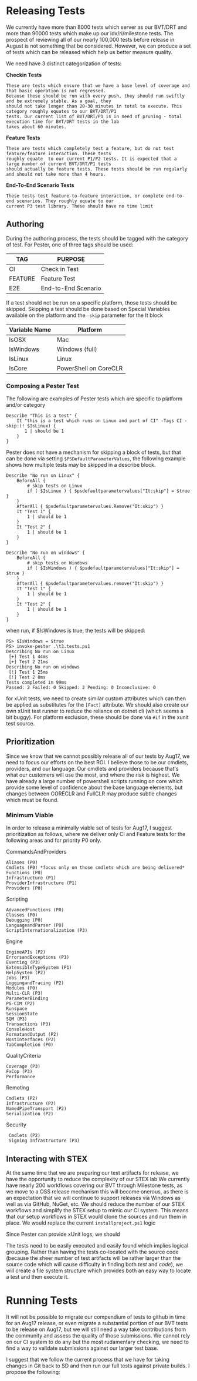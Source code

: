 # Releasing Tests
We currently have more than 8000 tests which server as our BVT/DRT and more than 90000 tests which make up our 
idx/ri/milestone tests. The prospect of reviewing all of our nearly 100,000 tests before release in August is not 
something that be considered. However, we can produce a set of tests which can be released which help us better
measure quality.

We need have 3 distinct categorization of tests:

**Checkin Tests**

    These are tests which ensure that we have a base level of coverage and that basic operation is not regressed. 
    Because these should be run with every push, they should run swiftly and be extremely stable. As a goal, they 
    should not take longer than 20-30 minutes in total to execute. This category roughly equates to our BVT/DRT/P1
    tests. Our current list of BVT/DRT/P1 is in need of pruning - total execution time for BVT/DRT tests in the lab
    takes about 60 minutes.

**Feature Tests**

    These are tests which completely test a feature, but do not test feature/feature interaction. These tests
    roughly equate  to our current P1/P2 tests. It is expected that a large number of current BVT/DRT/P1 tests
    should actually be feature tests. These tests should be run regularly and should not take more than 4 hours.

**End-To-End Scenario Tests**

    These tests test feature-to-feature interaction, or complete end-to-end scenarios. They roughly equate to our
    current P3 test library. These should have no time limit

## Authoring ##
During the authoring process, the tests should be tagged with the category of test. For Pester, one of three tags should be used:

| TAG     | PURPOSE             |
| ------- | ------------------- |
| CI      | Check in Test       |
| FEATURE | Feature Test        |
| E2E     | End-to-End Scenario |

If a test should not be run on a specific platform, those tests should be skipped. Skipping a test should be done based on Special Variables available on the platform and the `-skip` parameter for the It block

| Variable Name | Platform               |
| ------------- | ---------------------- |
| IsOSX         | Mac                    |
| IsWindows     | Windows (full)         |
| IsLinux       | Linux                  |
| IsCore        | PowerShell on CoreCLR  |

### Composing a Pester Test ###
The following are examples of Pester tests which are specific to platform and/or category
```
Describe "This is a test" {
    It "this is a test which runs on Linux and part of CI" -Tags CI -skip:(! $IsLinux) {
       1 | should be 1
    }
}
```

Pester does not have a mechanism for skipping a block of tests, but that can be done via setting 
`$PSDefaultParameterValues`, the following example shows how multiple tests may be skipped in a describe
block.
```
Describe "No run on Linux" {
    BeforeAll {
        # skip tests on Linux
        if ( $IsLinux ) { $psdefaultparametervalues["It:skip"] = $true }
    }
    AfterAll { $psdefaultparametervalues.Remove("It:skip") }
    It "Test 1" {
        1 | should be 1
    }
    It "Test 2" {
        1 | should be 1
    }
}

Describe "No run on windows" {
    BeforeAll {
        # skip tests on Windows
        if ( $IsWindows ) { $psdefaultparametervalues["It:skip"] = $true }
    }
    AfterAll { $psdefaultparametervalues.remove("It:skip") }
    It "Test 1" {
        1 | should be 1
    }
    It "Test 2" {
        1 | should be 1
    }
}
```
when run, if $IsWindows is true, the tests will be skipped:
```
PS> $IsWindows = $true
PS> invoke-pester .\t3.tests.ps1
Describing No run on Linux
 [+] Test 1 44ms
 [+] Test 2 21ms
Describing No run on windows
 [!] Test 1 25ms
 [!] Test 2 8ms
Tests completed in 99ms
Passed: 2 Failed: 0 Skipped: 2 Pending: 0 Inconclusive: 0
```

for xUnit tests, we need to create similar custom attributes which can then be applied as substitutes for the
`[Fact]` attribute. We should also create our own xUnit test runner to reduce the reliance on dotnet cli (which
seems a bit buggy). For platform exclusion, these should be done via `#if` in the xunit test source.

## Prioritization ##
Since we know that we cannot possibly release all of our tests by Aug17, we need to focus our efforts on the best
ROI. I believe those to be our cmdlets, providers, and our language. Our cmdlets and providers because that's what
our customers will use the most, and where the risk is highest. We have already a large number of powershell scripts
running on core which provide some level of confidence about the base language elements, but changes between 
CORECLR and FullCLR may produce subtle changes which must be found.

### Minimum Viable
In order to release a minimally viable set of tests for Aug17, I suggest prioritization as follows, where we deliver only
CI and Feature tests for the following areas and for priority P0 only. 

CommandsAndProviders

    Aliases (P0)
    Cmdlets (P0) *focus only on those cmdlets which are being delivered*
    Functions (P0)
    Infrastructure (P1)
    ProviderInfrastructure (P1)
    Providers (P0)

Scripting

    AdvancedFunctions (P0)
    Classes (P0)
    Debugging (P0)
    LanguageandParser (P0)
    ScriptInternationalization (P3)

Engine

    EngineAPIs (P2)
    ErrorsandExceptions (P1)
    Eventing (P3)
    ExtensibleTypeSystem (P1)
    HelpSystem (P2)
    Jobs (P3)
    LoggingandTracing (P2)
    Modules (P0)
    Multi-CLR (P3)
    ParameterBinding
    PS-CIM (P2)
    Runspace
    SessionState
    SQM (P3)
    Transactions (P3)
    ConsoleHost 
    FormatandOutput (P2)
    HostInterfaces (P2)
    TabCompletion (P0)

QualityCriteria

    Coverage (P3)
    FxCop (P3)
    Performance

Remoting

    Cmdlets (P2)
    Infrastructure (P2)
    NamedPipeTransport (P2)
    Serialization (P2)

Security

     Cmdlets (P2)
     Signing Infrastructure (P3)

## Interacting with STEX 
At the same time that we are preparing our test artifacts for release, we have the opportunity to reduce the complexity of our 
STEX lab 
We currently have nearly 200 workflows covering our BVT through Milestone tests, as we move to a OSS release mechanism this
will become onerous, as there is an expectation that we will continue to support releases via Windows as well as via GitHub,
NuGet, etc. We should reduce the number of our STEX workflows and simplify the STEX setup to mimic our CI system. This means
that our setup workflows in STEX would clone the sources and run them in place. We would replace the current `installproject.ps1`
logic

Since Pester can provide xUnit logs, we should 

The tests need to be easily executed and easily found which implies logical grouping. Rather than having the tests co-located with the source code (because the sheer number of test artifacts will be rather larger than the source code which will cause difficulty in finding both *test* and *code*), we will create a file system structure which provides both an easy way to locate a test and 
then execute it.

# Running Tests #
It will not be possible to migrate our compendium of tests to github in time for an Aug17 release, or even 
migrate a substantial portion of our BVT tests to be release on Aug17, but we will still need a way take contributions
from the community and assess the quality of those submissions. We cannot rely on our CI system to do any but the
most rudamentary checking, we need to find a way to validate submissions against our larger test base.

I suggest that we follow the current process that we have for taking changes in Git back to SD and then run our full tests 
against private builds. I propose the following:
